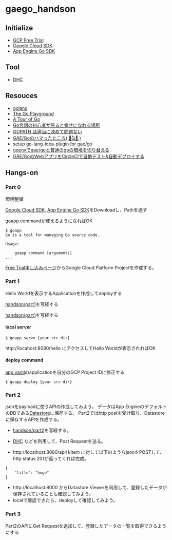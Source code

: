 # gaego_handson

## Initialize

* [GCP Free Trial](https://cloud.google.com/free-trial/?hl=ja)
* [Google Cloud SDK](https://cloud.google.com/sdk/)
* [App Engine Go SDK](https://cloud.google.com/appengine/downloads?hl=ja#Google_App_Engine_SDK_for_Go)

## Tool

* [DHC](https://chrome.google.com/webstore/detail/dhc-resthttp-api-client/aejoelaoggembcahagimdiliamlcdmfm)

## Resouces

* [golang](http://golang.org/)
* [The Go Playground](http://play.golang.org/)
* [A Tour of Go](https://go-tour-jp.appspot.com/#1)
* [Go言語の初心者が見ると幸せになれる場所](http://qiita.com/tenntenn/items/0e33a4959250d1a55045)
* [GOPATH は適当に決めて問題ない](http://qiita.com/yuku_t/items/c7ab1b1519825cc2c06f)
* [GAE/Goのハマったところ( ・᷄ὢ・᷅ )](http://qiita.com/hogedigo/items/fae5b6fe7071becd4051)
* [setup go-lang-idea-plugin for gae/go](http://qiita.com/sinmetal/items/0073a5cf9e613e05786f)
* [goenvでgae/goと普通のgoの環境を切り替える](http://qiita.com/sinmetal/items/71cfba4ae27cc2366572)
* [GAE/GoのWebアプリをCircleCIで自動テスト&自動デプロイする](http://qiita.com/kyokomi/items/84af37e9774faf9072ed)

## Hangs-on

### Part 0

環境整備

[Google Cloud SDK](https://cloud.google.com/sdk/), [App Engine Go SDK](https://cloud.google.com/appengine/downloads?hl=ja#Google_App_Engine_SDK_for_Go)をDownloadし、Pathを通す

goapp commandが使えるようになればOK

```
$ goapp
Go is a tool for managing Go source code.

Usage:

	goapp command [arguments]
...
```

[Free Trial申し込みページ](https://cloud.google.com/free-trial/)からGoogle Cloud Platform Projectを作成する。


### Part 1

Hello Worldを表示するApplicationを作成してdeployする

[handson/part1](https://github.com/sinmetal/gaego_handson/tree/handson/part1)を写経する

[handson/part1](https://github.com/sinmetal/gaego_handson/tree/handson/part1)を写経する

#### local server

```
$ goapp serve {your src dir}
```

http://locahost:8080/hello にアクセスしてHello Worldが表示されればOK

#### deploy command

[app.yaml](https://github.com/sinmetal/gaego_handson/blob/handson/part1/src/app.yaml)のapplicationを自分のGCP Project IDに修正する

```
$ goapp deploy {your src dir}
```

### Part 2

jsonをpayloadに使うAPIの作成してみよう。
データはApp EngineのデフォルトのDBである[Datastore](https://cloud.google.com/appengine/docs/go/datastore/)に保存する。
Part2ではhttp postを受け取り、Datastoreに保存するAPIを作成する。

* [handson/part2](https://github.com/sinmetal/gaego_handson/tree/handson/part2)を写経する。
* [DHC](https://chrome.google.com/webstore/detail/dhc-resthttp-api-client/aejoelaoggembcahagimdiliamlcdmfm) などを利用して、Post Requestを送る。

* http://localhost:8080/api/1/item に対して以下のようなjsonをPOSTして、http status 201が返ってくれば完成。

```
{
    "title": "hoge"
}
```

* http://localhost:8000 からDatastore Viewerを利用して、登録したデータが保存されていることも確認してみよう。
* localで確認できたら、deployして確認してみよう。

### Part 3

Part2のAPIにGet Requestを追加して、登録したデータの一覧を取得できるようにする